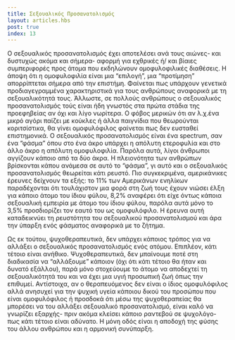 ```yaml
---
title: Σεξουαλικός Προσανατολισμός
layout: articles.hbs
post: true
index: 13
---
```


Ο σεξουαλικός προσανατολισμός έχει αποτελέσει ανά τους αιώνες- και δυστυχώς ακόμα και σήμερα- αφορμή για εχθρικές ή/ και βίαιες συμπεριφορές προς άτομα που εκδηλώνουν ομοφυλοφιλικές διαθέσεις. Η άποψη ότι η ομοφυλοφιλία είναι μια “επιλογή”, μια “προτίμηση” απορρίπτεται σήμερα από την επιστήμη. Φαίνεται πως υπάρχουν γενετικά προδιαγεγραμμένα χαρακτηριστικά για τους ανθρώπους αναφορικά με τη σεξουαλικότητά τους. Άλλωστε, σε πολλούς ανθρώπους ο σεξουαλικός προσανατολισμός τούς είναι ήδη γνωστός στα πρώτα στάδια της προεφηβείας αν όχι και λίγο νωρίτερα. Ο φόβος μερικών ότι αν λ.χ.ένα μικρό αγόρι παίζει με κούκλες ή άλλα παιγνίδια που θεωρούνται κοριτσίστικα, θα γίνει ομοφυλόφιλος φαίνεται πως δεν ευσταθεί επιστημονικά. Ο σεξουαλικός προσανατολισμός είναι ένα spectrum, σαν ένα “φάσμα” όπου στο ένα άκρο υπάρχει η απόλυτη ετεροφυλία και στο άλλο άκρο η απόλυτη ομοφυλοφιλία. Παρόλα αυτά, λίγοι άνθρωποι αγγίζουν κάποιο από τα δύο άκρα. Η πλειονότητα των ανθρώπων βρίσκονται κάπου ανάμεσα σε αυτό το “φάσμα”, γι αυτό και ο σεξουαλικός προσανατολισμός θεωρείται κάτι ρευστό. Πιο συγκεκριμένα, αμερικάνικες έρευνες δείχνουν τα εξής: το 11% των Αμερικάνων ενηλίκων παραδέχονται ότι τουλάχιστον μια φορά στη ζωή τους έχουν νιώσει έλξη για κάποιο άτομο του ίδιου φύλου, 8,2% αναφέρει ότι είχε όντως κάποια σεξουαλική εμπειρία με άτομο του ίδιου φύλου, παρόλα αυτά μόνο το 3,5% προσδιορίζει τον εαυτό του ως ομοφυλόφιλο. Η έρευνα αυτή καταδεικνύει τη ρευστότητα του σεξουαλικού προσανατολισμού και άρα την ύπαρξη ενός φάσματος αναφορικά με το ζήτημα.

Ως εκ τούτου, ψυχοθεραπευτικά, δεν υπάρχει κάποιος τρόπος για να αλλάξει ο σεξουαλικός προσανατολισμός ενός ατόμου. Επιπλέον, κάτι τέτοιο είναι ανήθικο. Ψυχοθεραπευτικά, δεν μπαίνουμε ποτέ στη διαδικασία να “αλλάξουμε” κάποιον (όχι ότι κάτι τέτοιο θα ήταν και δυνατό εξάλλου), παρά μόνο στοχεύουμε το άτομο να αποδεχτεί τη σεξουαλικότητά του και να έχει μια υγιή προσωπική ζωή όπως την επιθυμεί. Αντίστοιχα, αν ο θεραπευόμενος δεν είναι ο ίδιος ομοφυλόφιλος αλλά ανησυχεί για την ψυχική υγεία κάποιου δικού του προσώπου που είναι ομοφυλόφιλος ή προσδοκά ότι μέσω της ψυχοθεραπείας θα μπορέσει να του αλλάξει σεξουαλικό προσανατολισμό, είναι καλό να γνωρίζει εξαρχής- πριν ακόμα κλείσει κάποιο ραντεβού σε ψυχολόγο- πως κάτι τέτοιο είναι αδύνατο. Η μόνη οδός είναι η αποδοχή της φύσης του άλλου ανθρώπου και η αρμονική συνύπαρξη.